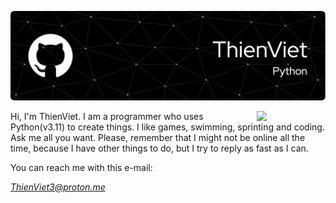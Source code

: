 ![ThienViet's Banner](https://github.com/ThienVie/ThienVie/blob/main/github-header-image-2.png)

<img align="right" src="https://i.pinimg.com/originals/cc/61/91/cc61916684323653ae5f0bd9a5681f62.gif" style="width:110px;">
Hi, I'm ThienViet. I am a programmer who uses Python(v3.11) to create things. I like games, swimming, sprinting and coding. Ask me all you want. Please, remember that I might not be online all the time, because I have other things to do, but I try to reply as fast as I can.


You can reach me with this e-mail: <address>ThienViet3@proton.me</address>

<!---
ThienVie/ThienVie is a ✨ special ✨ repository because its `README.md` (this file) appears on your GitHub profile.
You can click the Preview link to take a look at your changes.
--->